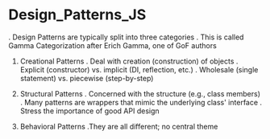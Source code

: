 # Design_Patterns_JS

. Design Patterns are typically split into three categories 
. This is called Gamma Categorization after Erich Gamma, one of GoF authors 

1. Creational Patterns 
  . Deal with creation (construction) of objects 
  . Explicit (constructor) vs. implicit (DI, reflection, etc.)
  . Wholesale (single statement) vs. piecewise (step-by-step)

2. Structural Patterns 
  . Concerned with the structure (e.g., class members)
  . Many patterns are wrappers that mimic the underlying class' interface 
  . Stress the importance of good API design
  
3. Behavioral Patterns 
  .They are all different; no central theme
